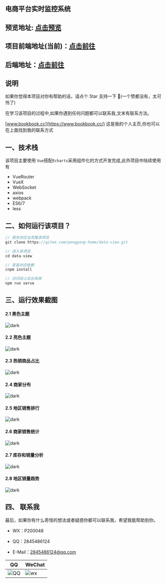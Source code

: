 ## 电商平台实时监控系统

## 预览地址: [点击预览](http://101.34.160.195:8001)

## 项目前端地址(当前)：[点击前往](https://gitee.com/penggang-home/data-view)

## 后端地址：[点击前往](https://gitee.com/penggang-home/koa_server)

## 说明

如果你觉得本项目对你有帮助的话，请点个 Star 支持一下 🐷(一个赞都没有，太可怜了)

在学习该项目的过程中,如果你遇到任何问题都可以联系我,文末有联系方法。

[www.bookbook.cc](https://www.bookbook.cc/) 这是我的个人主页,你也可以在上面找到我的联系方式

## 一、技术栈

该项目主要使用 `Vue`搭配`Echarts`采用组件化的方式开发完成,此外项目中陆续使用有

- VueRouter
- VueX
- WebSocket
- axios
- webpack
- ES6/7
- less

## 二、如何运行该项目？

```js
// 首先你应当克隆该项目
git clone https://gitee.com/penggang-home/data-view.git

// 进入该项目
cd data-view

// 安装对应依赖
cnpm install

// 访问线上后台系统
npm run serve
```

## 三、运行效果截图

#### 2.1 黑色主题

![dark](./images/dark.png)

#### 2.2 亮色主题

![dark](./images/light.png)

#### 2.3 热销商品占比

![dark](./images/hot.png)

#### 2.4 商家分布

![dark](./images/map.png)

#### 2.5 地区销售排行

![dark](./images/rank.png)

#### 2.6 商家销售统计

![dark](./images/seller.png)

#### 2.7 库存和销量分析

![dark](./images/stock.png)

#### 2.8 地区销量趋势

![dark](./images/trend.png)

## 四、 联系我

最后，如果你有什么奇怪的想法或者疑惑你都可以联系我，希望我能帮助到你。

- WX：P200048

- QQ：2845486124

- E-Mail：2845486124@qq.com

| QQ                  | WeChat              |
| ------------------- | ------------------- |
| ![QQ](./images/qq.jpg) | ![wx](./images/wx.jpg) |
